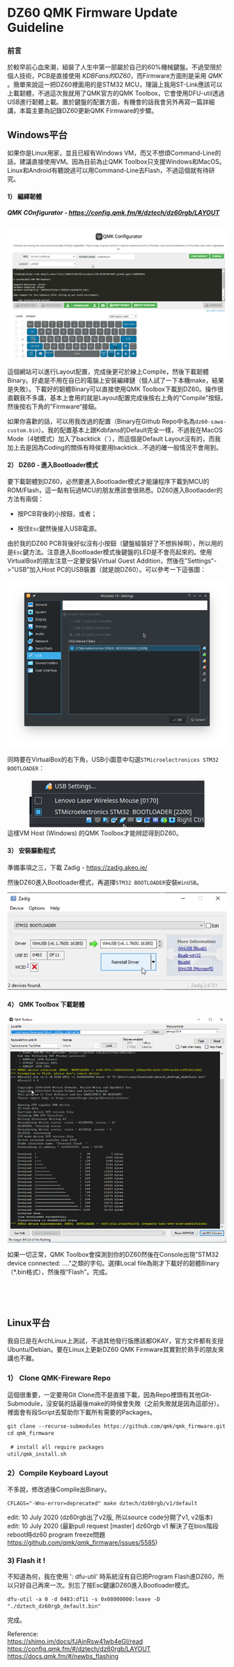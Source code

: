 # DZ60 QMK Firmware Update Guideline

### 前言

於較早前心血來潮，組裝了人生中第一部屬於自己的60%機械鍵盤。不過受限於個人技術，PCB是直接使用 _KDBFans的DZ60_，而Firmware方面則是采用 _QMK_ 。簡單來說這一把DZ60裡面用的是STM32 MCU，理論上我用ST-Link應該可以上載韌體，不過這次我就用了QMK官方的QMK Toolbox，它會使用DFU-util透過USB進行韌體上載。置於鍵盤的配置方面，有機會的話我會另外再寫一篇詳細講，本篇主要為記錄DZ60更新QMK Firmware的步驟。



## Windows平台

如果你是Linux用家，並且已經有Windows VM，而又不想煩Command-Line的話，建議直接使用VM。因為目前為止QMK Toolbox只支援Windows和MacOS。Linux和Android有聽說過可以用Command-Line去Flash，不過這個就有待研究。



#### 1） 編繹韌體

##### QMK COnfigurator - https://config.qmk.fm/#/dztech/dz60rgb/LAYOUT

![](./images/qmk-configurator.png)

這個網站可以進行Layout配置，完成後更可於線上Compile，然後下載韌體Binary。好處是不用在自已的電腦上安裝編繹鏈（個人試了一下本機make，結果是失敗）。下載好的韌體Binary可以直接使用QMK Toolbox下載到DZ60。操作很直觀我不多講，基本上會用的就是Layout配置完成後按右上角的"Compile"按鈕，然後按右下角的”Firmware“接鈕。

如果你喜歡的話，可以用我改過的配置（Binary在Github Repo中名為`dz60-sawa-custom.bin`）。我的配置基本上跟Kdbfans的Default完全一樣，不過我在MacOS Mode（4號模式）加入了backtick（`），而這個是Default Layout沒有的，而我加上去是因為Coding的關係有時侯要用backtick...不過的確一般情況不會用到。



#### 2） DZ60 - 進入Bootloader模式

要下載韌體到DZ60，必然要進入Bootloader模式才能讓程序下載到MCU的ROM/Flash，這一點有玩過MCU的朋友應該會很熟悉。DZ60進入Bootlaoder的方法有兩個：

- 按PCB背後的小按鈕，或者；

- 按住`Esc`鍵然後接入USB電源。

由於我的DZ60 PCB背後好似沒有小按鈕（鍵盤組裝好了不想拆掉啊），所以用的是`Esc`鍵方法。注意進入Bootloader模式後鍵盤的LED是不會亮起來的。使用VirtualBox的朋友注意一定要安裝Virtual Guest Addition，然後在”Settings"->"USB"加入Host PC的USB裝置（就是說DZ60）。可以參考一下這張圖：

![](./images/vbox1.png)

同時要在VirtualBox的右下角，USB小圖意中勾選`STMicroelectronices STM32 BOOTLOADER`：

<center><img src="./images/vbox2.png"> </center>
這樣VM Host (Windows) 的QMK Toolbox才能辨認得到DZ60。



#### 3） 安裝驅動程式

準備事項之三，下載 Zadig - https://zadig.akeo.ie/

然後DZ60進入Bootloader模式，再選擇`STM32 BOOTLOADER`安裝`WinUSB`。

![](./images/zadig.png)





#### 4） QMK Toolbox 下載韌體

![](./images/qmk-toolbox.png)

如果一切正常，QMK Toolbox會探測到你的DZ60然後在Console出現”STM32 device connected: ...."之類的字句。選擇Local file為剛才下載好的韌體Binary（*.bin格式），然後按“Flash"。完成。

   

​    

​    





## Linux平台

我自已是在ArchLinux上測試，不過其他發行版應該都OKAY，官方文件都有支授Ubuntu/Debian。要在Linux上更新DZ60 QMK Firmware其實對於熟手的朋友來講也不難。



### 1） Clone QMK-Fireware Repo

這個很重要，一定要用Git Clone而不是直接下載，因為Repo裡頭有其他Git-Submodule，沒安裝的話最後make的時侯會失敗（之前失敗就是因為這部分）。裡面會有段Script去幫助你下載所有需要的Packages。

```shell
git clone --recurse-submodules https://github.com/qmk/qmk_firmware.git
cd qmk_firmware

 # install all require packages
util/qmk_install.sh
```



### 2）Compile Keyboard Layout

不多說，修改過後Compile出Binary。

```shell
CFLAGS="-Wno-error=deprecated" make dztech/dz60rgb/v1/default
```
edit: 10 July 2020 (dz60rgb出了v2版, 所以source code分開了v1, v2版本)    
edit: 10 July 2020 (最新pull request [master] dz60rgb v1 解決了在bios階段reboot時dz60 program freeze問題 https://github.com/qmk/qmk_firmware/issues/5585)    



### 3) Flash it !

不知道為何，我在使用 ': dfu-util' 時系統沒有自已把Program Flash進DZ60，所以只好自己再來一次。別忘了按Esc鍵讓DZ60進入Bootloader模式。

```shell
dfu-util -a 0 -d 0483:df11 -s 0x08000000:leave -D "./dztech_dz60rgb_default.bin"
```

完成。   





Reference:   
https://shimo.im/docs/fJAinRsw41wb4eGI/read   
https://config.qmk.fm/#/dztech/dz60rgb/LAYOUT   
https://docs.qmk.fm/#/newbs_flashing
